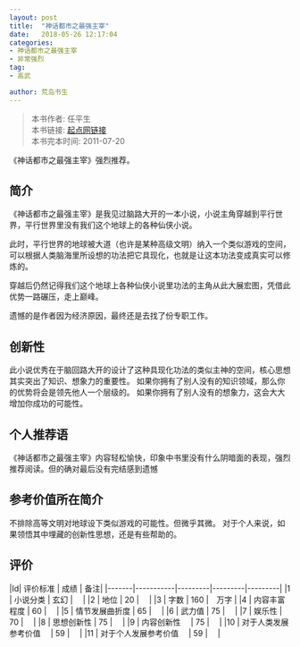 ```yaml
---
layout: post
title:  "神话都市之最强主宰"
date:   2018-05-26 12:17:04
categories:
- 神话都市之最强主宰
- 非常强烈
tag:
- 高武

author: 荒岛书生
---
```


> 本书作者:  任平生  
> 本书链接:  [起点网链接](https://book.qidian.com/info/1209977)  
> 本书完本时间: 2011-07-20

《神话都市之最强主宰》强烈推荐。
<!---more--->

## 简介
《神话都市之最强主宰》是我见过脑路大开的一本小说，小说主角穿越到平行世界，平行世界里没有我们这个地球上的各种仙侠小说。

此时，平行世界的地球被大道（也许是某种高级文明）纳入一个类似游戏的空间，可以根据人类脑海里所设想的功法把它具现化，也就是让这本功法变成真实可以修炼的。

穿越后仍然记得我们这个地球上各种仙侠小说里功法的主角从此大展宏图，凭借此优势一路碾压，走上巅峰。

遗憾的是作者因为经济原因，最终还是去找了份专职工作。

## 创新性
此小说优秀在于脑回路大开的设计了这种具现化功法的类似主神的空间，核心思想其实突出了知识、想象力的重要性。
如果你拥有了别人没有的知识领域，那么你的优势将会是领先他人一个层级的。
如果你拥有了别人没有的想象力，这会大大增加你成功的可能性。

## 个人推荐语
《神话都市之最强主宰》内容轻松愉快，印象中书里没有什么阴暗面的表现，强烈推荐阅读。但的确对最后没有完结感到遗憾

## 参考价值所在简介
不排除高等文明对地球设下类似游戏的可能性。但微乎其微。
对于个人来说，如果领悟其中埋藏的创新性思想，还是有些帮助的。

## 评价

|Id| 评价标准   |  成绩 | 备注|
|-------|-----------|---------|---------|---------|
|1 | 小说分类        | 玄幻  |　 |
|2 | 地位            | 20  |　 |
|3 | 字数            | 160  |　万字 |
|4 | 内容丰富程度     | 60  |　 |
|5 | 情节发展曲折度    | 65  |　 |
|6 | 武力值          | 75  |　 |
|7 | 娱乐性           | 70  |　 |
|8 | 思想创新性       | 75  |　 |
|9 | 内容创新性　      | 75  |　 |
|10 | 对于人类发展参考价值　        | 59  |　 |
|11 | 对于个人发展参考价值　        | 59  |　 |